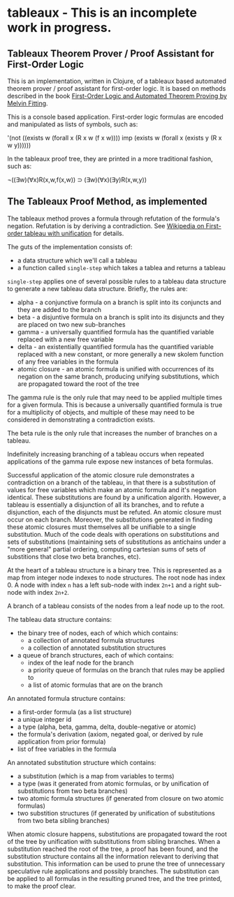 # tableaux - This is an incomplete work in progress.

## Tableaux Theorem Prover / Proof Assistant for First-Order Logic
This is an implementation, written in Clojure, of a tableaux based automated theorem prover / proof assistant for first-order logic.  It is based on methods described in the book [First-Order Logic and Automated Theorem Proving by Melvin Fitting](https://www.amazon.com/First-Order-Automated-Theorem-Proving-Computer/dp/0387945938).

This is a console based application.  First-order logic formulas are encoded and manipulated as lists of symbols, such as:

'(not ((exists w (forall x (R x w (f x w)))) imp (exists w (forall x (exists y (R x w y))))))

In the tableaux proof tree, they are printed in a more traditional fashion, such as:

¬((∃w)(∀x)R(x,w,f(x,w)) ⊃ (∃w)(∀x)(∃y)R(x,w,y))

## The Tableaux Proof Method, as implemented

The tableaux method proves a formula through refutation of the formula's negation.  Refutation is by deriving a contradiction.  See [Wikipedia on First-order tableau with unification](https://en.wikipedia.org/wiki/Method_of_analytic_tableaux#First-order_tableau_with_unification) for details.

The guts of the implementation consists of:
* a data structure which we'll call a tableau
* a function called `single-step` which takes a tablea and returns a tableau

`single-step` applies one of several possible rules to a tableau data structure to generate a new tableau data structure. Briefly, the rules are:
* alpha - a conjunctive formula on a branch is split into its conjuncts and they are added to the branch
* beta - a disjuntive formula on a branch is split into its disjuncts and they are placed on two new sub-branches
* gamma - a universally quantified formula has the quantified variable replaced with a new free variable
* delta - an existentially quantified formula has the quantified variable replaced with a new constant, or more generally a new skolem function of any free variables in the formula
* atomic closure - an atomic formula is unified with occurrences of its negation on the same branch, producing unifying substitutions, which are propagated toward the root of the tree

The gamma rule is the only rule that may need to be applied multiple times for a given formula.  This is because a universally quantified formula is true for a multiplicity of objects, and multiple of these may need to be considered in demonstrating a contradiction exists.

The beta rule is the only rule that increases the number of branches on a tableau.

Indefinitely increasing branching of a tableau occurs when repeated applications of the gamma rule expose new instances of beta formulas.

Successful application of the atomic closure rule demonstrates a contradiction on a branch of the tableau, in that there is a substitution of values for free variables which make an atomic formula and it's negation identical.  These substitutions are found by a unification algorith.  However, a tableau is essentially a disjunction of all its branches, and to refute a disjunction, each of the disjuncts must be refuted. An atomic closure must occur on each branch.  Moreover, the substitutions generated in finding these atomic closures must themselves all be unifiable to a single substitution.  Much of the code deals with operations on substitutions and sets of substitutions (maintaining sets of substitutions as antichains under a "more general" partial ordering, computing cartesian sums of sets of substitions that close two beta branches, etc).

At the heart of a tableau structure is a binary tree. This is represented as a map from integer node indexes to node structures.  The root node has index 0.  A node with index `n` has a left sub-node with index `2n+1` and a right sub-node with index `2n+2`.

A branch of a tableau consists of the nodes from a leaf node up to the root.

The tableau data structure contains:
* the binary tree of nodes, each of which which contains:
  * a collection of annotated formula structures
  * a collection of annotated substitution structures
* a queue of branch structures, each of which contains:
  * index of the leaf node for the branch
  * a priority queue of formulas on the branch that rules may be applied to
  * a list of atomic formulas that are on the branch

An annotated formula structure contains:
* a first-order formula (as a list structure)
* a unique integer id
* a type (alpha, beta, gamma, delta, double-negative or atomic)
* the formula's derivation (axiom, negated goal, or derived by rule application from prior formula)
* list of free variables in the formula

An annotated substitution structure which contains:
* a substitution (which is a map from variables to terms)
* a type (was it generated from atomic formulas, or by unification of substitutions from two beta branches)
* two atomic formula structures (if generated from closure on two atomic formulas)
* two substition structures (if generated by unification of substitutions from two beta sibling branches)

When atomic closure happens, substitutions are propagated toward the root of the tree by unification with substitutions from sibling branches.  When a substitution reached the root of the tree, a proof has been found, and the substitution structure contains all the information relevant to deriving that substitution.  This information can be used to prune the tree of unnecessary speculative rule applications and possibly branches.  The substitution can be applied to all formulas in the resulting pruned tree, and the tree printed, to make the proof clear.


